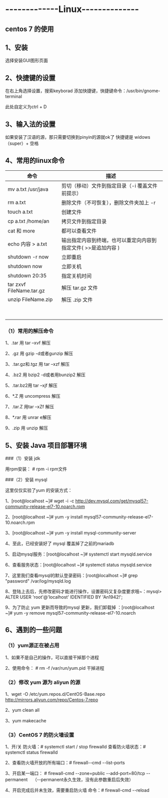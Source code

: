 # -------------Linux--------------

## centos 7 的使用

## 1、安装

选择安装GUI图形页面

## 2、快捷键的设置

在右上角选择设置，搜索keyborad 添加快捷键，快捷键命令：/usr/bin/gnome-terminal  

此处自定义为ctrl + D

## 3、输入法的设置

如果安装了汉语的源，那只需要切换到pinyin的源就ok了 快捷键是 widows（super）+ 空格

## 4、常用的linux命令

| 命令                     | 描述                                                         |
| ------------------------ | ------------------------------------------------------------ |
| mv  a.txt  /usr/java     | 剪切（移动）文件到指定目录（-i 覆盖文件前提示）              |
| rm  a.txt                | 删除文件（不可恢复），删除文件夹加上 -r                      |
| touch  a.txt             | 创建文件                                                     |
| cp a.txt  /home/an       | 拷贝文件到指定目录                                           |
| cat 和 more              | 都可以查看文件                                               |
| echo  内容   >  a.txt    | 输出指定内容到终端，也可以重定向内容到指定文件( >>是追加内容 ) |
| shutdown -r  now         | 立即重启                                                     |
| shutdown now             | 立即关机                                                     |
| shutdown 20:35           | 指定关机时间                                                 |
| tar zxvf FileName.tar.gz | 解压  tar.gz 文件                                            |
| unzip FileName.zip       | 解压 .zip 文件                                               |
|                          |                                                              |
|                          |                                                              |
|                          |                                                              |
|                          |                                                              |
|                          |                                                              |
|                          |                                                              |
|                          |                                                              |
|                          |                                                              |

### （1）常用的解压命令

1、.tar 用 tar –xvf 解压

2、.gz 用 gzip -d或者gunzip 解压

 3、.tar.gz和.tgz 用 tar –xzf 解压 

4、.bz2 用 bzip2 -d或者用bunzip2 解压

5、.tar.bz2用 tar –xjf 解压

6、*.Z 用 uncompress 解压 

7、.tar.Z 用tar –xZf 解压

8、*.rar 用 unrar e解压 

9、.zip 用 unzip 解压

## 5、安装 Java 项目部署环境

###（1）安装 jdk

用rpm安装： #  rpm -i  rpm文件

###（2）安装 mysql

这里仅仅实验了yum 的安装方式：

1、[root@localhost ~]# wget -i -c http://dev.mysql.com/get/mysql57-community-release-el7-10.noarch.rpm 

2、[root@localhost ~]# yum -y install mysql57-community-release-el7-10.noarch.rpm

3、[root@localhost ~]# yum -y install mysql-community-server

4、至此，已经安装好了 mysql 覆盖掉了之前的mariadb

5、启动mysql服务：[root@localhost ~]# systemctl start  mysqld.service

6、查看服务状态：[root@localhost ~]# systemctl status mysqld.service

7、这里我们查看mysql的默认登录密码：[root@localhost ~]# grep "password" /var/log/mysqld.log

8、登陆上去后，先修改密码才能进行操作，设置密码又复杂度要求哦~：mysql> ALTER USER 'root'@'localhost' IDENTIFIED BY 'An1942!';

9、为了防止 yum 更新而导致的mysql 更新，我们卸载掉 ：[root@localhost ~]# yum -y remove mysql57-community-release-el7-10.noarch

## 6、遇到的一些问题

### （1）yum源正在被占用

1、如果不是自己的操作，可以直接干掉那个进程

2、使用命令：  #   rm -f /var/run/yum.pid     干掉进程

### （2）修改 yum 源为 aliyun 的源

1、wget -O /etc/yum.repos.d/CentOS-Base.repo http://mirrors.aliyun.com/repo/Centos-7.repo

2、yum clean all

3、yum makecache

### （3）CentOS 7 的防火墙设置

1、开/关  防火墙：#   systemctl start / stop  firewalld  查看防火墙状态：#    systemctl status firewalld  

2、查看防火墙开放的所有端口：#   firewall--cmd --list-ports

3、开启某一端口： #   firewall-cmd --zone=public --add-port=80/tcp --permanent    （--permanent永久生效，没有此参数重启后失效） 

4、开启完成后并未生效，需要重启防火墙  命令：#   firewall-cmd --reload